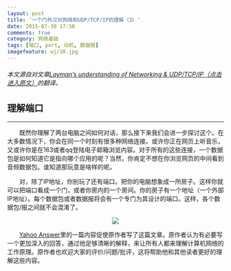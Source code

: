 ```yaml
---
layout: post
title: '一个门外汉对网络和UDP/TCP/IP的理解（3）'
date: 2015-07-30 17:50
comments: true
category: 网络基础
tags: [端口, port, 动机, 数据报]
imagefeature: wj/20.jpg
---
```

###### 本文源自对文章[Layman’s understanding of Networking & UDP/TCP/IP（点击进入原文）](http://www.microshell.com/sysadmin/networking/laymans-understanding-of-networking-udptcpip/3/)的翻译。

## 理解端口
- - -
&emsp;&emsp;既然你理解了两台电脑之间如何对话，那么接下来我们会进一步探讨这个。在大多数情况下，你会在同一个时刻有很多种网络连接。或许你正在网页上听音乐，又或许你是在163或者qq登陆电子邮箱浏览内容。对于所有的这些连接，一个数据包是如何知道它是指向哪个应用的呢？当然，你肯定不想在你浏览网页的中间看到音频数据包。谁知道那玩意是啥样的呢。

&emsp;&emsp;对，除了IP地址，你别玩了还有端口。把你的电脑想象成一所房子。这样你就可以把端口看成一个门，或者你房内的一个房间。你的房子有一个地址（一个外部IP地址）。每个数据包或者数据报将会有一个专门为其设计的端口。这样，各个数据包/报之间就不会混淆了。

<div style="text-align: center">
	<img src="http://www.microshell.com/wp-content/uploads/2009/02/networkports1-500x287.gif" style="display:inline"/>
</div>

&emsp;&emsp;[Yahoo Answer](https://answers.yahoo.com/question/index;_ylt=AvGU0rm83NB0FlaYS09OY3Xty6IX;_ylv=3?qid=20081109022946AA2yjMl&show=7#profile-info-dMHZlfslaa)里的一篇内容促使原作者写了这篇文章。原作者认为有必要写一个更加深入的回答，通过他足够清晰的解释，来让所有人都来理解计算机网络的工作原理。原作者也欢迎大家的评价/问题/批评，这将帮助他和其他读者更好的理解这些内容。
